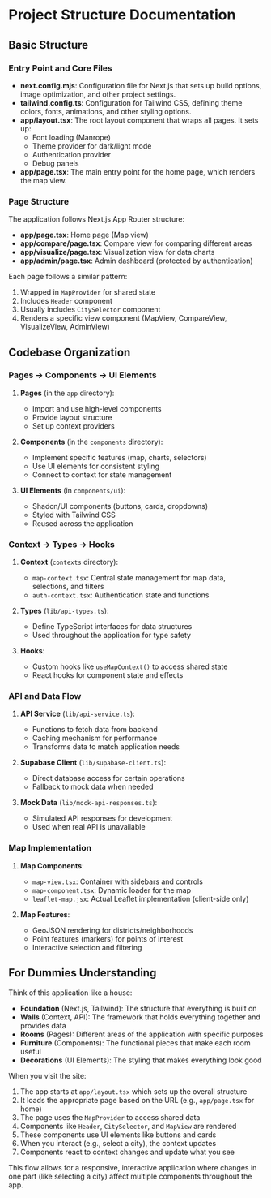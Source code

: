 # Project Structure Documentation

## Basic Structure

### Entry Point and Core Files

- **next.config.mjs**: Configuration file for Next.js that sets up build options, image optimization, and other project settings.
- **tailwind.config.ts**: Configuration for Tailwind CSS, defining theme colors, fonts, animations, and other styling options.
- **app/layout.tsx**: The root layout component that wraps all pages. It sets up:
  - Font loading (Manrope)
  - Theme provider for dark/light mode
  - Authentication provider
  - Debug panels
- **app/page.tsx**: The main entry point for the home page, which renders the map view.

### Page Structure

The application follows Next.js App Router structure:

- **app/page.tsx**: Home page (Map view)
- **app/compare/page.tsx**: Compare view for comparing different areas
- **app/visualize/page.tsx**: Visualization view for data charts
- **app/admin/page.tsx**: Admin dashboard (protected by authentication)

Each page follows a similar pattern:

1. Wrapped in `MapProvider` for shared state
2. Includes `Header` component
3. Usually includes `CitySelector` component
4. Renders a specific view component (MapView, CompareView, VisualizeView, AdminView)

## Codebase Organization

### Pages → Components → UI Elements

1. **Pages** (in the `app` directory):
   - Import and use high-level components
   - Provide layout structure
   - Set up context providers

2. **Components** (in the `components` directory):
   - Implement specific features (map, charts, selectors)
   - Use UI elements for consistent styling
   - Connect to context for state management

3. **UI Elements** (in `components/ui`):
   - Shadcn/UI components (buttons, cards, dropdowns)
   - Styled with Tailwind CSS
   - Reused across the application

### Context → Types → Hooks

1. **Context** (`contexts` directory):
   - `map-context.tsx`: Central state management for map data, selections, and filters
   - `auth-context.tsx`: Authentication state and functions

2. **Types** (`lib/api-types.ts`):
   - Define TypeScript interfaces for data structures
   - Used throughout the application for type safety

3. **Hooks**:
   - Custom hooks like `useMapContext()` to access shared state
   - React hooks for component state and effects

### API and Data Flow

1. **API Service** (`lib/api-service.ts`):
   - Functions to fetch data from backend
   - Caching mechanism for performance
   - Transforms data to match application needs

2. **Supabase Client** (`lib/supabase-client.ts`):
   - Direct database access for certain operations
   - Fallback to mock data when needed

3. **Mock Data** (`lib/mock-api-responses.ts`):
   - Simulated API responses for development
   - Used when real API is unavailable

### Map Implementation

1. **Map Components**:
   - `map-view.tsx`: Container with sidebars and controls
   - `map-component.tsx`: Dynamic loader for the map
   - `leaflet-map.jsx`: Actual Leaflet implementation (client-side only)

2. **Map Features**:
   - GeoJSON rendering for districts/neighborhoods
   - Point features (markers) for points of interest
   - Interactive selection and filtering

## For Dummies Understanding

Think of this application like a house:

- **Foundation** (Next.js, Tailwind): The structure that everything is built on
- **Walls** (Context, API): The framework that holds everything together and provides data
- **Rooms** (Pages): Different areas of the application with specific purposes
- **Furniture** (Components): The functional pieces that make each room useful
- **Decorations** (UI Elements): The styling that makes everything look good

When you visit the site:

1. The app starts at `app/layout.tsx` which sets up the overall structure
2. It loads the appropriate page based on the URL (e.g., `app/page.tsx` for home)
3. The page uses the `MapProvider` to access shared data
4. Components like `Header`, `CitySelector`, and `MapView` are rendered
5. These components use UI elements like buttons and cards
6. When you interact (e.g., select a city), the context updates
7. Components react to context changes and update what you see

This flow allows for a responsive, interactive application where changes in one part (like selecting a city) affect multiple components throughout the app.
